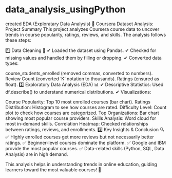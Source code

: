 # data_analysis_usingPython
created EDA (Exploratary Data Analysis)
📌 Coursera Dataset Analysis: Project Summary
This project analyzes Coursera course data to uncover trends in course popularity, ratings, reviews, and skills. The analysis follows these steps:

1️⃣ Data Cleaning 🧹
✔ Loaded the dataset using Pandas.
✔ Checked for missing values and handled them by filling or dropping.
✔ Converted data types:

course_students_enrolled (removed commas, converted to numbers).
Review Count (converted ‘K’ notation to thousands).
Ratings (ensured as float).
2️⃣ Exploratory Data Analysis (EDA) 📊
✔ Descriptive Statistics: Used df.describe() to understand numerical distributions.
✔ Visualizations:

Course Popularity: Top 10 most enrolled courses (bar chart).
Ratings Distribution: Histogram to see how courses are rated.
Difficulty Level: Count plot to check how courses are categorized.
Top Organizations: Bar chart showing most popular course providers.
Skills Analysis: Word cloud for most in-demand skills.
Correlation Heatmap: Checked relationships between ratings, reviews, and enrollments.
3️⃣ Key Insights & Conclusion 🔍
✅ Highly enrolled courses get more reviews but not necessarily better ratings.
✅ Beginner-level courses dominate the platform.
✅ Google and IBM provide the most popular courses.
✅ Data-related skills (Python, SQL, Data Analysis) are in high demand.

This analysis helps in understanding trends in online education, guiding learners toward the most valuable courses! 🚀
